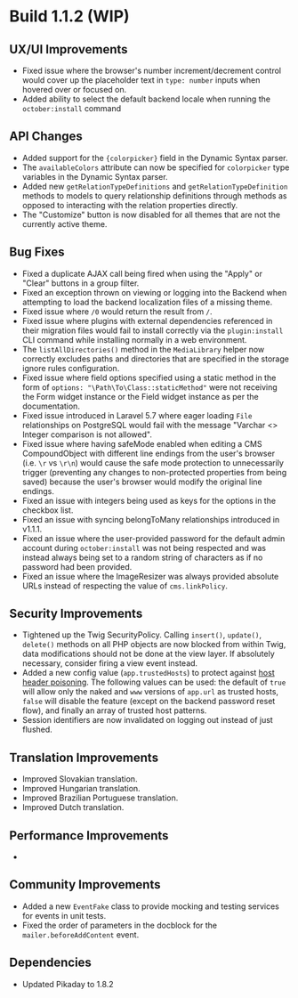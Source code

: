 # Build 1.1.2 (WIP)

## UX/UI Improvements
- Fixed issue where the browser's number increment/decrement control would cover up the placeholder text in `type: number` inputs when hovered over or focused on.
- Added ability to select the default backend locale when running the `october:install` command

## API Changes
- Added support for the `{colorpicker}` field in the Dynamic Syntax parser.
- The `availableColors` attribute can now be specified for `colorpicker` type variables in the Dynamic Syntax parser.
- Added new `getRelationTypeDefinitions` and `getRelationTypeDefinition` methods to models to query relationship definitions through methods as opposed to interacting with the relation properties directly.
- The "Customize" button is now disabled for all themes that are not the currently active theme.

## Bug Fixes
- Fixed a duplicate AJAX call being fired when using the "Apply" or "Clear" buttons in a group filter.
- Fixed an exception thrown on viewing or logging into the Backend when attempting to load the backend localization files of a missing theme.
- Fixed issue where `/0` would return the result from `/`.
- Fixed issue where plugins with external dependencies referenced in their migration files would fail to install correctly via the `plugin:install` CLI command while installing normally in a web environment.
- The `listAllDirectories()` method in the `MediaLibrary` helper now correctly excludes paths and directories that are specified in the storage ignore rules configuration.
- Fixed issue where field options specified using a static method in the form of `options: "\Path\To\Class::staticMethod"` were not receiving the Form widget instance or the Field widget instance as per the documentation.
- Fixed issue introduced in Laravel 5.7 where eager loading `File` relationships on PostgreSQL would fail with the message "Varchar <> Integer comparison is not allowed".
- Fixed issue where having safeMode enabled when editing a CMS CompoundObject with different line endings from the user's browser (i.e. `\r` vs `\r\n`) would cause the safe mode protection to unnecessarily trigger (preventing any changes to non-protected properties from being saved) because the user's browser would modify the original line endings.
- Fixed an issue with integers being used as keys for the options in the checkbox list.
- Fixed an issue with syncing belongToMany relationships introduced in v1.1.1.
- Fixed an issue where the user-provided password for the default admin account during `october:install` was not being respected and was instead always being set to a random string of characters as if no password had been provided.
- Fixed an issue where the ImageResizer was always provided absolute URLs instead of respecting the value of `cms.linkPolicy`.

## Security Improvements
- Tightened up the Twig SecurityPolicy. Calling `insert()`, `update()`, `delete()` methods on all PHP objects are now blocked from within Twig, data modifications should not be done at the view layer. If absolutely necessary, consider firing a view event instead.
- Added a new config value (`app.trustedHosts`) to protect against [host header poisoning](https://portswigger.net/web-security/host-header). The following values can be used: the default of `true` will allow only the naked and `www` versions of `app.url` as trusted hosts, `false` will disable the feature (except on the backend password reset flow), and finally an array of trusted host patterns.
- Session identifiers are now invalidated on logging out instead of just flushed.

## Translation Improvements
- Improved Slovakian translation.
- Improved Hungarian translation.
- Improved Brazilian Portuguese translation.
- Improved Dutch translation.

## Performance Improvements
-

## Community Improvements
- Added a new `EventFake` class to provide mocking and testing services for events in unit tests.
- Fixed the order of parameters in the docblock for the `mailer.beforeAddContent` event.

## Dependencies
- Updated Pikaday to 1.8.2
